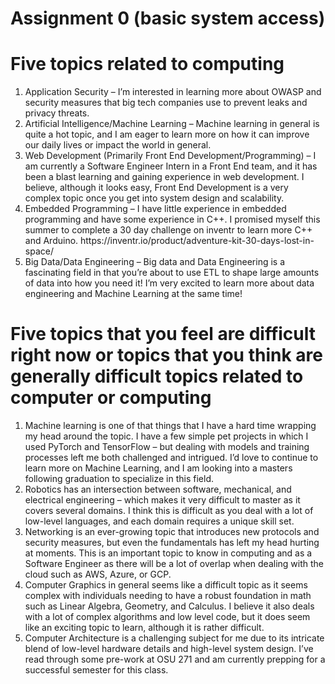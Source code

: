 # Assignment 0 (basic system access)
<h1>Five topics related to computing</h1>
<ol>
  <li>    
Application Security – I’m interested in learning more about OWASP and security measures that big tech companies use to prevent leaks and privacy threats. 
  </li>
<li>
  Artificial Intelligence/Machine Learning – Machine learning in general is quite a hot topic, and I am eager to learn more on how it can improve our daily lives or impact the world in general.
</li>
  <li>
Web Development (Primarily Front End Development/Programming) – I am currently a Software Engineer Intern in a Front End team, and it has been a blast learning and gaining experience in web development. I believe, although it looks easy, Front End Development is a very complex topic once you get into system design and scalability.
  </li>
  <li>
Embedded Programming – I have little experience in embedded programming and have some experience in C++. I promised myself this summer to complete a 30 day challenge on inventr to learn more C++ and Arduino. https://inventr.io/product/adventure-kit-30-days-lost-in-space/ 
  </li>
  <li>
Big Data/Data Engineering – Big data and Data Engineering is a fascinating field in that you’re about to use ETL to shape large amounts of data into how you need it! I’m very excited to learn more about data engineering and Machine Learning at the same time!
  </li>
</ol>
<h1>Five topics that you feel are difficult right now or topics that you think are generally difficult topics related to computer or computing</h1>
<ol>
  <li>
Machine learning is one of that things that I have a hard time wrapping my head around the topic. I have a few simple pet projects in which I used PyTorch and TensorFlow – but dealing with models and training processes left me both challenged and intrigued. I’d love to continue to learn more on Machine Learning, and I am looking into a masters following graduation to specialize in this field.
  </li>
  <li>
Robotics has an intersection between software, mechanical, and electrical engineering – which makes it very difficult to master as it covers several domains. I think this is difficult as you deal with a lot of low-level languages, and each domain requires a unique skill set.
  </li>
  <li>
Networking is an ever-growing topic that introduces new protocols and security measures, but even the fundamentals has left my head hurting at moments. This is an important topic to know in computing and as a Software Engineer as there will be a lot of overlap when dealing with the cloud such as AWS, Azure, or GCP.
  </li>
  <li>
Computer Graphics in general seems like a difficult topic as it seems complex with individuals needing to have a robust foundation in math such as Linear Algebra, Geometry, and Calculus. I believe it also deals with a lot of complex algorithms and low level code, but it does seem like an exciting topic to learn, although it is rather difficult.
  </li>
  <li>
Computer Architecture is a challenging subject for me due to its intricate blend of low-level hardware details and high-level system design. I’ve read through some pre-work at OSU 271 and am currently prepping for a successful semester for this class.
  </li>
</ol>
